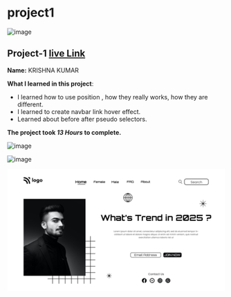 # project1

![image](https://img.shields.io/badge/project-1-red)


## Project-1  [live Link](https://streetstyledesign.netlify.app/)

**Name:**  KRISHNA KUMAR

**What I learned in this project**:

  - I learned how to use position , how they really works, how they are different.
  - I learned to create navbar link hover effect.
  - Learned about before after pseudo selectors.

**The project took ***13 Hours*** to complete.** 

![image](https://img.shields.io/badge/INeuron-LearnCodeOnline-brightgreen)

![image](https://img.shields.io/badge/Full%20stack%20JS%20bootcamp-Hitesh%20Chaudhary-lightgrey)


![image](https://github.com/Krishna12345825/project1/blob/main/project-imgs/1.png)
